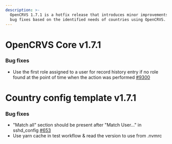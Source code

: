 ```yaml
---
description: >-
  OpenCRVS 1.7.1 is a hotfix release that introduces minor improvements and
  bug fixes based on the identified needs of countries using OpenCRVS.
---
```


# OpenCRVS Core v1.7.1

### Bug fixes

- Use the first role assigned to a user for record history entry if no role found at the point of time when the action was performed [#9300](https://github.com/opencrvs/opencrvs-core/issues/9300)


# Country config template v1.7.1

### Bug fixes
- "Match all" section should be present after "Match User..." in sshd_config [#653](https://github.com/opencrvs/opencrvs-countryconfig/pull/653)
- Use yarn cache in test workflow & read the version to use from .nvmrc